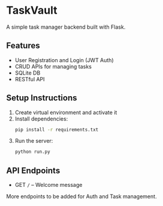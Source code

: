 # TaskVault

A simple task manager backend built with Flask.

## Features
- User Registration and Login (JWT Auth)
- CRUD APIs for managing tasks
- SQLite DB
- RESTful API

## Setup Instructions
1. Create virtual environment and activate it
2. Install dependencies:
   ```bash
   pip install -r requirements.txt
   ```
3. Run the server:
   ```bash
   python run.py
   ```

## API Endpoints
- GET `/` – Welcome message

More endpoints to be added for Auth and Task management.
